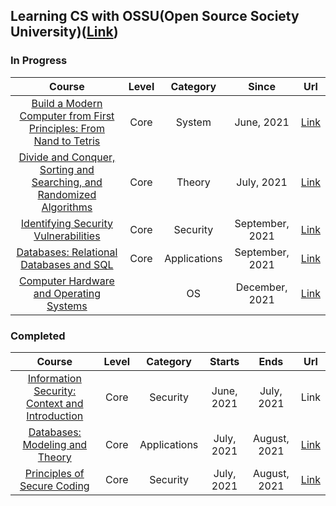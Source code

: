 ## Learning CS with OSSU(Open Source Society University)([Link](https://github.com/ossu/computer-science))

### In Progress

|Course|Level|Category|Since|Url|
|:----:|:---:|:------:|:---:|:-:|
|[Build a Modern Computer from First Principles: From Nand to Tetris](https://www.coursera.org/learn/build-a-computer/home/welcome)|Core|System|June, 2021|[Link](https://github.com/NinaHwang/Computer-Science/tree/main/Core/System/Nand2tetris)</br>|
|[Divide and Conquer, Sorting and Searching, and Randomized Algorithms](https://www.coursera.org/learn/algorithms-divide-conquer/home/welcome)|Core|Theory|July, 2021|[Link](https://github.com/NinaHwang/Computer-Science/tree/main/Core/Theory/Divide%20and%20Conquer%2C%20Sorting%20and%20Searching%2C%20and%20Randomized%20Algorithms/Week1)</br>|
|[Identifying Security Vulnerabilities](https://www.coursera.org/learn/identifying-security-vulnerabilities#syllabus)|Core|Security|September, 2021|[Link](https://github.com/NinaHwang/Computer-Science/tree/main/Core/Security/Identifying%20Security%20Vulnerabilities)</br>|
|[Databases: Relational Databases and SQL](https://www.edx.org/course/databases-5-sql)|Core|Applications|September, 2021|[Link](https://github.com/NinaHwang/Computer-Science/tree/main/Core/Application/Databases_Relational%20Databases%20and%20SQL)</br>|
|[Computer Hardware and Operating Systems](https://learning.edx.org/course/course-v1:NYUx+FCS.OS.1+1T2021/home)||OS|December, 2021|[Link](https://github.com/NinaHwang/Computer-Science/tree/main/etc/Computer%20Hardware%20and%20Operating%20Systems)</br>|

### Completed

|Course|Level|Category|Starts|Ends|Url|
|:----:|:---:|:------:|:---:|:---:|:-:|
|[Information Security: Context and Introduction](https://www.coursera.org/learn/information-security-data/home/welcome)|Core|Security|June, 2021|July, 2021|Link </br>|
|[Databases: Modeling and Theory](https://learning.edx.org/course/course-v1:StanfordOnline+SOE.YDB-MDL_THEORY0001+2T2020/home)|Core|Applications|July, 2021|August, 2021|[Link](https://github.com/NinaHwang/Computer-Science/tree/main/Core/Application/Databases_Modeling%20and%20Theory) </br>|
|[Principles of Secure Coding](https://www.coursera.org/learn/secure-coding-principles)|Core|Security|July, 2021|August, 2021|[Link](https://github.com/NinaHwang/Computer-Science/tree/main/Core/Security/Principles%20of%20Secure%20Coding) </br>|
